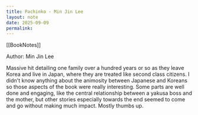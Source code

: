```yaml
---
title: Pachinko - Min Jin Lee
layout: note
date: 2025-09-09
permalink:
---
```

[[BookNotes]]

Author: Min Jin Lee

Massive hit detailing one family over a hundred years or so as they leave Korea and live in Japan, where they are treated like second class citizens. I didn't know anything about the animosity between Japanese and Koreans so those aspects of the book were really interesting. Some parts are well done and engaging, like the central relationship between a yakusa boss and the mother, but other stories especially towards the end seemed to come and go without making much impact. Mostly thumbs up.